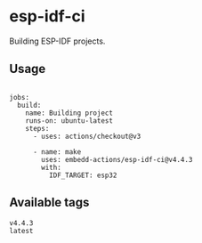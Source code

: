 # esp-idf-ci

Building ESP-IDF projects.

## Usage

```

jobs:      
  build:
    name: Building project
    runs-on: ubuntu-latest
    steps:
      - uses: actions/checkout@v3
        
      - name: make   
        uses: embedd-actions/esp-idf-ci@v4.4.3
        with: 
          IDF_TARGET: esp32

```

## Available tags

```
v4.4.3
latest
```

